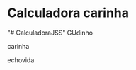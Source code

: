 <!DOCTYPE html>
<html>
<head>
	<title>calc</title>
</head>
<body>
<h1>Calculadora carinha</h1>
</body>
</html> "# CalculadoraJSS" 
GUdinho

carinha

echovida
